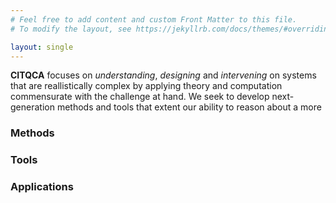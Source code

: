 ```yaml
---
# Feel free to add content and custom Front Matter to this file.
# To modify the layout, see https://jekyllrb.com/docs/themes/#overriding-theme-defaults

layout: single
---
```



**CITQCA** focuses on *understanding*, *designing* and *intervening* on systems that are reallistically complex by applying theory and computation commensurate with the challenge at hand. We seek to develop next-generation methods and tools that extent our ability to reason about a more

### Methods


### Tools


### Applications